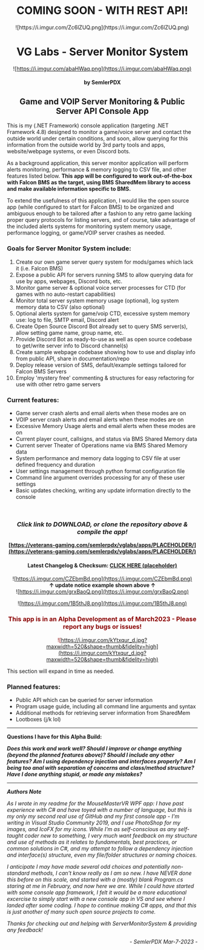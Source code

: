 # <div align="center">COMING SOON - WITH REST API!</div>
<div align="center">
![https://i.imgur.com/Zc6lZUQ.png](https://i.imgur.com/Zc6lZUQ.png)
</div>

# <div align="center">VG Labs - Server Monitor System</div>
<div align="center">

![https://i.imgur.com/abaHWaq.png](https://i.imgur.com/abaHWaq.png)
#### by SemlerPDX
## Game and VOIP Server Monitoring & Public Server API Console App 
</div>

This is my (.NET Framework) console application (targeting .NET Framework 4.8) designed to monitor a game/voice server and contact the outside world under certain conditions, and soon, allow querying for this information from the outside world by 3rd party tools and apps, website/webpage systems, or even Discord bots.

As a background application, this server monitor application will perform alerts monitoring, performance & memory logging to CSV file, and other features listed below.  **This app will be configured to work out-of-the-box with Falcon BMS as the target, using BMS SharedMem library to access and make available information specific to BMS.**

To extend the usefulness of this application, I would like the open source app (while configured to start for Falcon BMS) to be organized and ambiguous enough to be tailored after a fashion to any retro game lacking proper query protocols for listing servers, and of course, take advantage of the included alerts systems for monitoring system memory usage, performance logging, or game/VOIP server crashes as needed.

### **Goals for Server Monitor System include:**
1.  Create our own game server query system for mods/games which lack it (i.e. Falcon BMS)
2.  Expose a public API for servers running SMS to allow querying data for use by apps, webpages, Discord bots, etc.
3.  Monitor game server & optional voice server processes for CTD (for games with no auto-restart capabilities)
4.  Monitor total server system memory usage (optional), log system memory data to CSV (also optional)
5.  Optional alerts system for game/voip CTD, excessive system memory use: log to file, SMTP email, Discord alert
6.  Create Open Source Discord Bot already set to query SMS server(s), allow setting game name, group name, etc.
7.  Provide Discord Bot as ready-to-use as well as open source codebase to get/write server info to Discord channel(s)
8.  Create sample webpage codebase showing how to use and display info from public API, share in documentation/repo
9.  Deploy release version of SMS, default/example settings tailored for Falcon BMS Servers
10. Employ 'mystery free' commenting & structures for easy refactoring for use with other retro game servers

### __**Current features:**__
- Game server crash alerts and email alerts when these modes are on
- VOIP server crash alerts and email alerts when these modes are on
- Excessive Memory Usage alerts and email alerts when these modes are on
- Current player count, callsigns, and status via BMS Shared Memory data
- Current server Theater of Operations name via BMS Shared Memory data
- System performance and memory data logging to CSV file at user defined frequency and duration
- User settings management through python format configuration file
- Command line argument overrides processing for any of these user settings
- Basic updates checking, writing any update information directly to the console

   

<div align="center"><br>

### ***Click link to DOWNLOAD, or clone the repository above & compile the app!***
__[https://veterans-gaming.com/semlerpdx/vglabs/apps/PLACEHOLDER/](https://veterans-gaming.com/semlerpdx/vglabs/apps/PLACEHOLDER/)__

#### Latest Changelog & Checksum:  [CLICK HERE (placeholder)](https://veterans-gaming.com/semlerpdx/vglabs/apps/PLACEHOLDER.html)

![https://i.imgur.com/CZEbmBd.png](https://i.imgur.com/CZEbmBd.png)
<br> **↑ update notice example shown above ↑** </br>
![https://i.imgur.com/grxBaoQ.png](https://i.imgur.com/grxBaoQ.png)

![https://i.imgur.com/1B5thJ8.png](https://i.imgur.com/1B5thJ8.png)
</div>

<div align="center" style="color:#8a0000">


### This app is in an Alpha Development as of March2023 - Please report any bugs or issues!
![https://i.imgur.com/kYtxqur_d.jpg?maxwidth=520&shape=thumb&fidelity=high](https://i.imgur.com/kYtxqur_d.jpg?maxwidth=520&shape=thumb&fidelity=high)
</div>

This section will expand in time as needed.

### __**Planned features:**__
- Public API which can be queried for server information
- Program usage guide, including all command line arguments and syntax
- Additional methods for retrieving server information from SharedMem
- Lootboxes (j/k lol)

____

**Questions I have for this Alpha Build:**

***Does this work and work well?  Should I improve or change anything (beyond the planned features above)?  Should I include any other features? Am I using dependency injection and interfaces properly? Am I being too anal with separation of concerns and class/method structure?  Have I done anything stupid, or made any mistakes?***
____

***Authors Note***

*As I wrote in my readme for the MouseMasterVR WPF app: I have past experience with C# and have toyed with a number of language, but this is my only my second real use of GitHub and my first console app - I'm writing in Visual Studio Community 2019, and I use PhotoShop for my images, and IcoFX for my icons.  While I'm as self-conscious as any self-taught coder new to something, I very much want feedback on my structure and use of methods as it relates to fundamentals, best practices, or common solutions in C#, and my attempt to follow a dependency injection and interface(s) structure, even my file/folder structures or naming choices.*

*I anticipate I may have made several odd choices and potentially non-standard methods, I can't know really as I am so new.  I have NEVER done this before on this scale, and started with a (mostly) blank Program.cs staring at me in February, and now here we are.  While I could have started with some console app framework, I felt it would be a more educational excercise to simply start with a new console app in VS and see where I landed after some coding.  I hope to continue making C# apps, and that this is just another of many such open source projects to come.*

*Thanks for checking out and helping with ServerMonitorSystem & providing any feedback!*
</div>
<div align="right">

*- SemlerPDX Mar-7-2023 -*</div>


